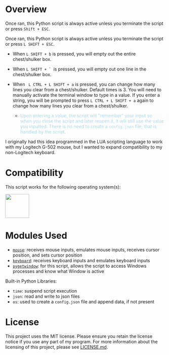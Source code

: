 # Overview

Once ran, this Python script is always active unless you terminate the script or press ```Shift + ESC```.  

Once ran, this Python script is always active unless you terminate the script or press ```L SHIFT + ESC```.  
- When ```L SHIFT + b``` is pressed, you will empty out the entire chest/shulker box.  
- When ```L SHIFT + ` ```is pressed, you will empty out one line in the chest/shulker box.

- When ``` L CTRL + L SHIFT + a``` is pressed, you can change how many lines you clear from a chest/shulker.  Default times is 3.  You will need to manually activate the terminal window to type in a value.  If you enter a string, you will be prompted to press ```L CTRL + L SHIFT + a``` again to change how many lines you clear from a chest/shulker.

    - <span style="color: lightblue">Upon entering a value, the script will "remember" your input so when you close the script and later reopen it, it will still use the value you inputted.  There is no need to create a ```config.json``` file; that is handled by the script.</span>

I originally had this idea programmed in the LUA scripting language to work with my Logitech G-502 mouse, but I wanted to expand compatibility to my non-Logitech keyboard.

# Compatibility

This script works for the following operating system(s):

<img src="https://upload.wikimedia.org/wikipedia/commons/b/b6/Cropped-Windows10-icon.png" width=75px>

# Modules Used 

- [```mouse```](https://pypi.org/project/mouse/): receives mouse inputs, emulates mouse inputs, receives cursor position, and sets cursor position
- [```keyboard```](https://pypi.org/project/keyboard/): receives keyboard inputs and emulates keyboard inputs
- [```pygetwindow```](https://pypi.org/project/PyGetWindow/): for this script, allows the script to access Windows processes and know what Window is active

Built-in Python Libraries:

- ```time```: suspend script execution
- ```json```: read and write to json files
- ```os```: used to create a ```config.json``` file and append data, if not present

# License

This project uses the MIT license. Please ensure you retain the license notice if you use any part of my program. For more information about the licensing of this project, please see [LICENSE.md](LICENSE.md).
